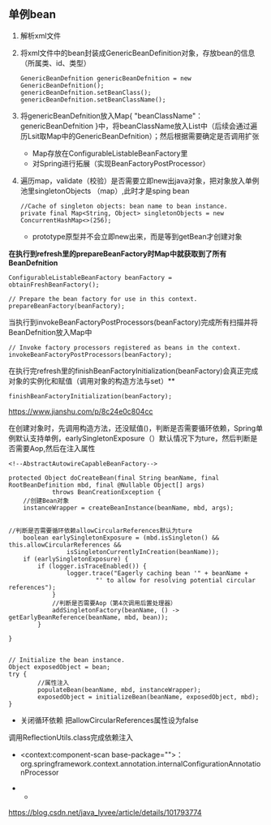 ## 单例bean

1. 解析xml文件

2. 将xml文件中的bean封装成GenericBeanDefinition对象，存放bean的信息（所属类、id、类型）

   ```
   GenericBeanDefnition genericBeanDefnition = new GenericBeanDefnition();
   genericBeanDefnition.setBeanClass();
   genericBeanDefnition.setBeanClassName();
   ```

3. 将genericBeanDefnition放入Map{ "beanClassName"：genericBeanDefnition }中，将beanClassName放入List中（后续会通过遍历Lsit取Map中的GenericBeanDefnition）；然后根据需要确定是否调用扩张

   + Map存放在ConfigurableListableBeanFactory里
   + 对Spring进行拓展（实现BeanFactoryPostProcessor）

4. 遍历map，validate（校验）是否需要立即new出java对象，把对象放入单例池里singletonObjects （map）,此时才是sping bean

   ```
   //Cache of singleton objects: bean name to bean instance.
   private final Map<String, Object> singletonObjects = new ConcurrentHashMap<>(256);
   ```

   + prototype原型并不会立即new出来，而是等到getBean才创建对象

**在执行到refresh里的prepareBeanFactory时Map中就获取到了所有BeanDefnition**

```
ConfigurableListableBeanFactory beanFactory = obtainFreshBeanFactory();

// Prepare the bean factory for use in this context.
prepareBeanFactory(beanFactory);
```

当执行到invokeBeanFactoryPostProcessors(beanFactory)完成所有扫描并将BeanDefnition放入Map中

```
// Invoke factory processors registered as beans in the context.
invokeBeanFactoryPostProcessors(beanFactory);

```

在执行完refresh里的finishBeanFactoryInitialization(beanFactory)会真正完成对象的实例化和赋值（调用对象的构造方法与set）**

```
finishBeanFactoryInitialization(beanFactory);
```



https://www.jianshu.com/p/8c24e0c804cc

在创建对象时，先调用构造方法，还没赋值()，判断是否需要循环依赖，Spring单例默认支持单例，earlySingletonExposure（）默认情况下为ture，然后判断是否需要Aop,然后在注入属性

```
<!--AbstractAutowireCapableBeanFactory-->

protected Object doCreateBean(final String beanName, final RootBeanDefinition mbd, final @Nullable Object[] args)
			throws BeanCreationException {
	//创建Bean对象
	instanceWrapper = createBeanInstance(beanName, mbd, args);


//判断是否需要循环依赖allowCircularReferences默认为ture
	boolean earlySingletonExposure = (mbd.isSingleton() && this.allowCircularReferences &&
				isSingletonCurrentlyInCreation(beanName));
	if (earlySingletonExposure) {
		if (logger.isTraceEnabled()) {
				logger.trace("Eagerly caching bean '" + beanName +
						"' to allow for resolving potential circular references");
			}
			//判断是否需要Aop（第4次调用后置处理器）
			addSingletonFactory(beanName, () -> getEarlyBeanReference(beanName, mbd, bean));
		}
		
}


// Initialize the bean instance.
Object exposedObject = bean;
try {
		//属性注入
		populateBean(beanName, mbd, instanceWrapper);
		exposedObject = initializeBean(beanName, exposedObject, mbd);
}
```

+ 关闭循环依赖 把allowCircularReferences属性设为false

  



<!--BeanWrapperImpl-->调用ReflectionUtils.class完成依赖注入





+ <context:component-scan base-package="">：org.springframework.context.annotation.internalConfigurationAnnotationProcessor





+ + 

    

    

  







https://blog.csdn.net/java_lyvee/article/details/101793774